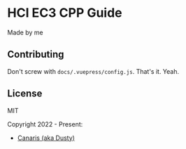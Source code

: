 # HCI EC3 CPP Guide

Made by me

## Contributing

Don't screw with `docs/.vuepress/config.js`. That's it. Yeah.

## License

MIT

Copyright 2022 - Present:

- [Canaris (aka Dusty)](https://github.com/DET171)
